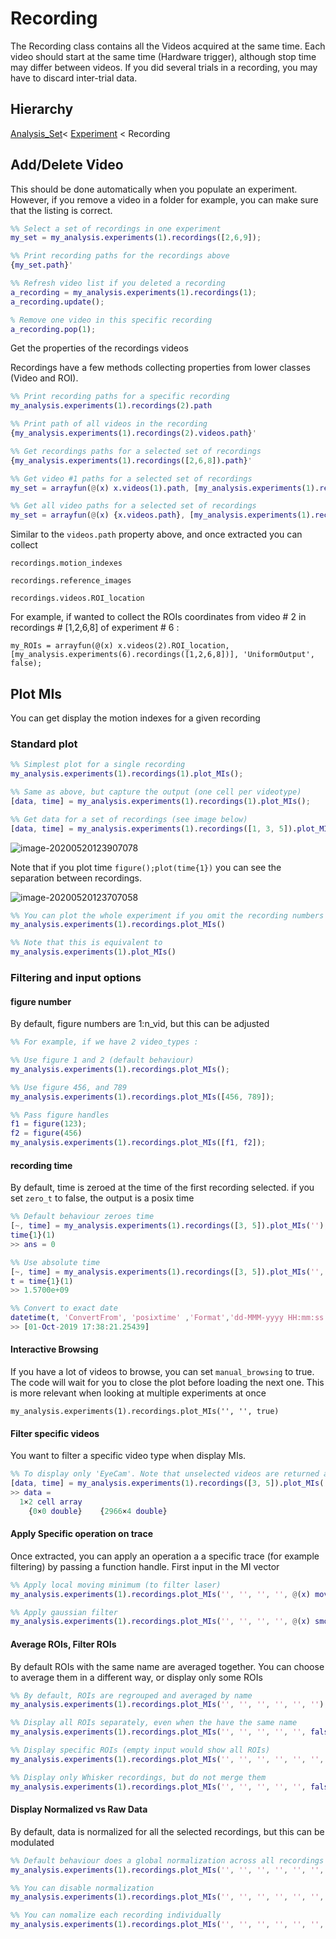 # Recording

The Recording class contains all the Videos acquired at the same time. Each video should start at the same time (Hardware trigger), although stop time may differ between videos. If you did several trials in a recording, you may have to discard inter-trial data.

## Hierarchy

[Analysis_Set](Analysis_Set.md)< [Experiment](Experiment.md) < Recording

## Add/Delete Video

This should be done automatically when you populate an experiment. However, if you remove a video in a folder for example, you can make sure that the listing is correct.

```matlab
%% Select a set of recordings in one experiment
my_set = my_analysis.experiments(1).recordings([2,6,9]);

%% Print recording paths for the recordings above
{my_set.path}'

%% Refresh video list if you deleted a recording
a_recording = my_analysis.experiments(1).recordings(1);
a_recording.update();

% Remove one video in this specific recording
a_recording.pop(1);
```

Get the properties of the recordings videos

Recordings have a few methods collecting properties from lower classes (Video and ROI).

```matlab
%% Print recording paths for a specific recording
my_analysis.experiments(1).recordings(2).path

%% Print path of all videos in the recording
{my_analysis.experiments(1).recordings(2).videos.path}'

%% Get recordings paths for a selected set of recordings
{my_analysis.experiments(1).recordings([2,6,8]).path}'

%% Get video #1 paths for a selected set of recordings
my_set = arrayfun(@(x) x.videos(1).path, [my_analysis.experiments(1).recordings([2,6,8])], 'UniformOutput', false)';

%% Get all video paths for a selected set of recordings
my_set = arrayfun(@(x) {x.videos.path}, [my_analysis.experiments(1).recordings([2,6,8])], 'UniformOutput', false)';

```

Similar to the `videos.path` property above, and once extracted you can collect

`recordings.motion_indexes`

`recordings.reference_images`

`recordings.videos.ROI_location`

For example, if wanted to collect the ROIs coordinates from video # 2 in recordings # [1,2,6,8] of experiment # 6 :

```
my_ROIs = arrayfun(@(x) x.videos(2).ROI_location, [my_analysis.experiments(6).recordings([1,2,6,8])], 'UniformOutput', false);
```



## Plot MIs

You can get display the motion indexes for a given recording

### Standard plot

```matlab
%% Simplest plot for a single recording
my_analysis.experiments(1).recordings(1).plot_MIs();

%% Same as above, but capture the output (one cell per videotype)
[data, time] = my_analysis.experiments(1).recordings(1).plot_MIs();

%% Get data for a set of recordings (see image below)
[data, time] = my_analysis.experiments(1).recordings([1, 3, 5]).plot_MIs();
```

![image-20200520123907078](media/image-20200520123907078.png)

Note that if you plot time `figure();plot(time{1})` you can see the separation between recordings.

![image-20200520123707058](media/image-20200520123707058.png)



```matlab
%% You can plot the whole experiment if you omit the recording numbers
my_analysis.experiments(1).recordings.plot_MIs()

%% Note that this is equivalent to 
my_analysis.experiments(1).plot_MIs()
```

### Filtering and input options

#### figure number

By default, figure numbers are 1:n_vid, but this can be adjusted

```matlab
%% For example, if we have 2 video_types :

%% Use figure 1 and 2 (default behaviour)
my_analysis.experiments(1).recordings.plot_MIs();

%% Use figure 456, and 789
my_analysis.experiments(1).recordings.plot_MIs([456, 789]);

%% Pass figure handles
f1 = figure(123);
f2 = figure(456)
my_analysis.experiments(1).recordings.plot_MIs([f1, f2]);
```

#### recording time

By default, time is zeroed at the time of the first recording selected. if you set `zero_t` to false, the output is a posix time

```matlab
%% Default behaviour zeroes time
[~, time] = my_analysis.experiments(1).recordings([3, 5]).plot_MIs('');
time{1}(1)
>> ans = 0

%% Use absolute time
[~, time] = my_analysis.experiments(1).recordings([3, 5]).plot_MIs('', false);
t = time{1}(1)
>> 1.5700e+09

%% Convert to exact date
datetime(t, 'ConvertFrom', 'posixtime' ,'Format','dd-MMM-yyyy HH:mm:ss.SSSSS')
>> [01-Oct-2019 17:38:21.25439]

```

#### Interactive Browsing

If you have a lot of videos to browse, you can set `manual_browsing` to true. The code will wait for you to close the plot before loading the next one. This is more relevant when looking at multiple experiments at once

```
my_analysis.experiments(1).recordings.plot_MIs('', '', true)
```

#### Filter specific videos

You want to filter a specific video type when display MIs. 

```matlab
%% To display only 'EyeCam'. Note that unselected videos are returned as empty cells
[data, time] = my_analysis.experiments(1).recordings([3, 5]).plot_MIs('', '', '', 'Eye')
>> data =
  1×2 cell array
    {0×0 double}    {2966×4 double}
```

#### Apply Specific operation on trace

Once extracted, you can apply an operation a a specific trace (for example filtering) by passing a function handle. First  input in the MI vector

```matlab
%% Apply local moving minimum (to filter laser)
my_analysis.experiments(1).recordings.plot_MIs('', '', '', '', @(x) movmin(x, 3))

%% Apply gaussian filter
my_analysis.experiments(1).recordings.plot_MIs('', '', '', '', @(x) smoothdata(x, 'gaussian', [50, 0]))
```

#### Average ROIs, Filter ROIs

By default ROIs with the same name are averaged together. You can choose to average them in a different way, or display only some ROIs

``` matlab
%% By default, ROIs are regrouped and averaged by name
my_analysis.experiments(1).recordings.plot_MIs('', '', '', '', '', '');

%% Display all ROIs separately, even when the have the same name
my_analysis.experiments(1).recordings.plot_MIs('', '', '', '', '', false);

%% Display specific ROIs (empty input would show all ROIs)
my_analysis.experiments(1).recordings.plot_MIs('', '', '', '', '', '', {'Tail', 'Whisker'});

%% Display only Whisker recordings, but do not merge them
my_analysis.experiments(1).recordings.plot_MIs('', '', '', '', '', false, 'Whisker')
```
#### Display Normalized vs Raw Data

By default, data is normalized for all the selected recordings, but this can be modulated

```matlab
%% Default behaviour does a global normalization across all recordings
my_analysis.experiments(1).recordings.plot_MIs('', '', '', '', '', '', '', 'global')

%% You can disable normalization
my_analysis.experiments(1).recordings.plot_MIs('', '', '', '', '', '', '', 'none')

%% You can nomalize each recording individually
my_analysis.experiments(1).recordings.plot_MIs('', '', '', '', '', '', '', 'local')
```

